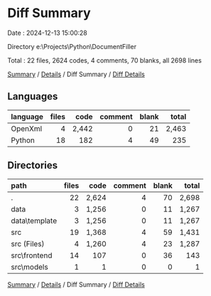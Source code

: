 # Diff Summary

Date : 2024-12-13 15:00:28

Directory e:\\Projects\\Python\\DocumentFiller

Total : 22 files,  2624 codes, 4 comments, 70 blanks, all 2698 lines

[Summary](results.md) / [Details](details.md) / Diff Summary / [Diff Details](diff-details.md)

## Languages
| language | files | code | comment | blank | total |
| :--- | ---: | ---: | ---: | ---: | ---: |
| OpenXml | 4 | 2,442 | 0 | 21 | 2,463 |
| Python | 18 | 182 | 4 | 49 | 235 |

## Directories
| path | files | code | comment | blank | total |
| :--- | ---: | ---: | ---: | ---: | ---: |
| . | 22 | 2,624 | 4 | 70 | 2,698 |
| data | 3 | 1,256 | 0 | 11 | 1,267 |
| data\\template | 3 | 1,256 | 0 | 11 | 1,267 |
| src | 19 | 1,368 | 4 | 59 | 1,431 |
| src (Files) | 4 | 1,260 | 4 | 23 | 1,287 |
| src\\frontend | 14 | 107 | 0 | 36 | 143 |
| src\\models | 1 | 1 | 0 | 0 | 1 |

[Summary](results.md) / [Details](details.md) / Diff Summary / [Diff Details](diff-details.md)